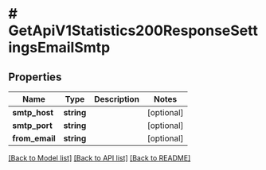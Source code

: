 # # GetApiV1Statistics200ResponseSettingsEmailSmtp

## Properties

Name | Type | Description | Notes
------------ | ------------- | ------------- | -------------
**smtp_host** | **string** |  | [optional]
**smtp_port** | **string** |  | [optional]
**from_email** | **string** |  | [optional]

[[Back to Model list]](../../README.md#models) [[Back to API list]](../../README.md#endpoints) [[Back to README]](../../README.md)
